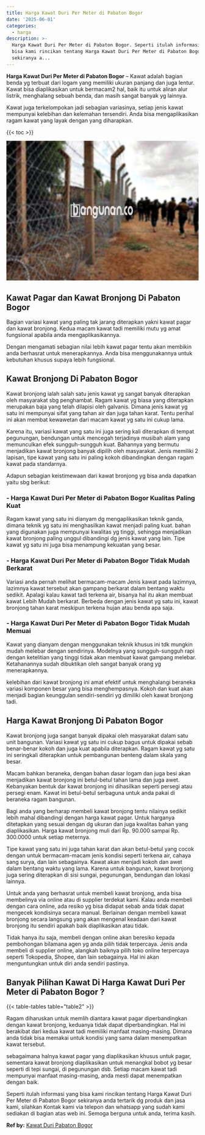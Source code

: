 ```yaml
---
title: Harga Kawat Duri Per Meter di Pabaton Bogor
date: '2025-06-01'
categories:
  - harga
description: >-
  Harga Kawat Duri Per Meter di Pabaton Bogor. Seperti itulah informasi yang
  bisa kami rincikan tentang Harga Kawat Duri Per Meter di Pabaton Bogor
  sekiranya a...
---
```


**Harga Kawat Duri Per Meter di Pabaton Bogor** – Kawat adalah bagian benda yg terbuat dari logam yang memiliki ukuran panjang dan juga lentur. Kawat bisa diaplikasikan untuk bermacam2 hal, baik itu untuk aliran alur listrik, menghalang sebuah benda, dan masih sangat banyak yg lainnya.

Kawat juga terkelompokan jadi sebagian variasinya, setiap jenis kawat mempunyai kelebihan dan kelemahan tersendiri. Anda bisa mengaplikasikan ragam kawat yang layak dengan yang diharapkan.

{{< toc >}}

![Harga Kawat Duri Per Meter di Pabaton Bogor](/images/jual-kawat-murah25.png)

## Kawat Pagar dan Kawat Bronjong Di Pabaton Bogor

Bagian variasi kawat yang paling tak jarang diterapkan yakni kawat pagar dan kawat bronjong. Kedua macam kawat tadi memiliki mutu yg amat fungsional apabila anda mengaplikasikannya.

Dengan mengamati sebagian nilai lebih kawat pagar tentu akan membikin anda berhasrat untuk menerapkannya. Anda bisa menggunakannya untuk kebutuhan khusus supaya lebih fungsional.

## Kawat Bronjong Di Pabaton Bogor

Kawat bronjong ialah salah satu jenis kawat yg sangat banyak diterapkan oleh masyarakat sbg penghambat. Ragam kawat yg biasa yang diterapkan merupakan baja yang telah dilapisi oleh galvanis. Dimana jenis kawat yg satu ini mempunyai sifat yang tahan air dan juga tahan karat. Tentu perihal ini akan membat kewawetan dari macam kawat yg satu ini cukup lama.

Karena itu, variasi kawat yang satu ini juga sering kali diterapkan di tempat pegunungan, bendungan untuk mencegah terjadinya musibah alam yang memunculkan efek sungguh-sungguh kuat. Bahannya yang bermutu menjadikan kawat bronjong banyak dipilih oleh masyarakat. Jenis memiliki 2 lapisan, tipe kawat yang satu ini paling kokoh dibandingkan dengan ragam kawat pada standarnya.

Adapun sebagian keistimewaan dari kawat bronjong yg bisa anda dapatkan yaitu sbg berikut:

### \- Harga Kawat Duri Per Meter di Pabaton Bogor Kualitas Paling Kuat

Ragam kawat yang satu ini dianyam dg mengaplikasikan teknik ganda, dimana teknik yg satu ini menghasilkan kawat menjadi paling kuat. bahan yang digunakan juga mempunyai kwalitas yg tinggi, sehingga menjadikan kawat bronjong paling unggul dibandingi dg jenis kawat yang lain. Tipe kawat yg satu ini juga bisa menampung kekuatan yang besar.

### \- Harga Kawat Duri Per Meter di Pabaton Bogor Tidak Mudah Berkarat

Variasi anda pernah melihat bermacam-macam Jenis kawat pada lazimnya, lazimnya kawat tersebut akan gampang berkarat dalam bentang waktu sedikit. Apalagi kalau kawat tadi terkena air, bisanya hal itu akan membuat kawat Lebih Mudah berkarat. Berbeda dengan jenis kawat yg satu ini, kawat bronjong tahan karat meskipun terkena hujan atau benda apa saja.

### \- Harga Kawat Duri Per Meter di Pabaton Bogor Tidak Mudah Memuai

Kawat yang dianyam dengan menggunakan teknik khusus ini tdk mungkin mudah melebar dengan sendirinya. Modelnya yang sungguh-sungguh rapi dengan ketelitian yang tinggi tidak akan membuat kawat gampang melebar. Ketahanannya sudah dibuktikan oleh sangat banyak orang yg menerapkannya.

kelebihan dari kawat bronjong ini amat efektif untuk menghalangi beraneka variasi komponen besar yang bisa menghempasnya. Kokoh dan kuat akan menjadi bagian keunggulan sendiri-sendiri yg dimiliki oleh kawat bronjong tadi.

## Harga Kawat Bronjong Di Pabaton Bogor

Kawat bronjong juga sangat banyak dipakai oleh masyarakat dalam satu unit bangunan. Variasi kawat yg satu ini cukup bagus untuk dipakai sebab benar-benar kokoh dan juga kuat apabila diterapkan. Ragam kawat yg satu ini seringkali diterapkan untuk pembangunan benteng dalam skala yang besar.

Macam bahkan beraneka, dengan bahan dasar logam dan juga besi akan menjadikan kawat bronjong ini betul-betul tahan lama dan juga awet. Kebanyakan bentuk dar kawat bronjong ini dihasilkan seperti persegi atau persegi enam. Kawat ini betul-betul serbaguna untuk anda pakai di beraneka ragam bangunan.

Bagi anda yang berharap membeli kawat bronjong tentu nilainya sedikit lebih mahal dibandingi dengan harga kawat pagar. Untuk harganya ditetapkan yang sesuai dengan dg ukuran dan juga kwalitas bahan yang diaplikasikan. Harga kawat bronjong muli dari Rp. 90.000 sampai Rp. 300.0000 untuk setiap meternya.

Tipe kawat yang satu ini juga tahan karat dan akan betul-betul yang cocok dengan untuk bermacam-macam jenis kondisi seperti terkena air, cahaya sang surya, dan lain sebagainya. Kawat akan menjadi kokoh dan awet dalam bentang waktu yang lama. Karena untuk bangunan, kawat bronjong juga sering diterapkan di sisi sungai, pegunungan, bendungan dan lokasi lainnya.

Untuk anda yang berhasrat untuk membeli kawat bronjong, anda bisa membelinya via online atau di supplier terdekat kami. Kalau anda membeli dengan cara online, ada resiko yg bisa didapat sebab anda tidak dapat mengecek kondisinya secara manual. Berlainan dengan membeli kawat bronjong secara langsung yang akan mengenal keadaan dari kawat bronjong itu sendiri apakah baik diaplikasikan atau tidak.

Tidak hanya itu saja, membeli dengan online akan beresiko kepada pembohongan bilamana agen yg anda pilih tidak terpercaya. Jenis anda membeli di supplier online, alangkah baiknya pilih toko online terpercaya seperti Tokopedia, Shopee, dan lain sebagainya. Hal ini akan menguntungkan untuk diri anda sendiri pastinya.

## Banyak Pilihan Kawat Di Harga Kawat Duri Per Meter di Pabaton Bogor ?

{{< table-tables table="table2" >}}

Ragam diharuskan untuk memlih diantara kawat pagar diperbandingkan dengan kawat bronjong, keduanya tidak dapat diperbandingkan. Hal ini berakibat dari kedua kawat tadi memiliki manfaat masing-masing. Dimana anda tidak bisa memakai untuk kondisi yang sama dalam menempatkan kawat tersebut.

sebagaimana halnya kawat pagar yang diaplikasikan khusus untuk pagar, sementara kawat bronjong diaplikasikan untuk menangkal bobot yg besar seperti di tepi sungai, di pegunungan dsb. Setiap macam kawat tadi mempunyai manfaat masing-masing, anda mesti dapat menempatkan dengan baik.

Seperti itulah informasi yang bisa kami rincikan tentang Harga Kawat Duri Per Meter di Pabaton Bogor sekiranya anda tertarik dg produk dan jasa kami, silahkan Kontak kami via telepon dan whatsapp yang sudah kami sediakan di bagian atas web ini. Semoga berguna untuk anda, terima kasih.

**Ref by:** [Kawat Duri Pabaton Bogor](https://id.wikipedia.org/wiki/Kawat)
